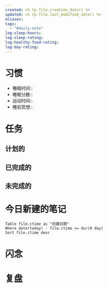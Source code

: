 ```yaml
---
created: <% tp.file.creation_date() %>
updated: <% tp.file.last_modified_date() %>
aliases: 
tags:
  - "#daily-note"
log-sleep-hours: 
log-sleep-rating: 
log-healthy-food-rating: 
log-day-rating: 
---
```

# 习惯
- 睡眠时间:: 
- 睡眠分数:: 
- 运动时间:: 
- 睡前冥想:: 


# 任务
## 计划的


## 已完成的


## 未完成的


# 今日新建的笔记
```dataview
Table file.ctime as "创建日期"
Where date(today) - file.ctime <= dur(0 day)
Sort file.ctime desc
```

# 闪念



# 复盘





